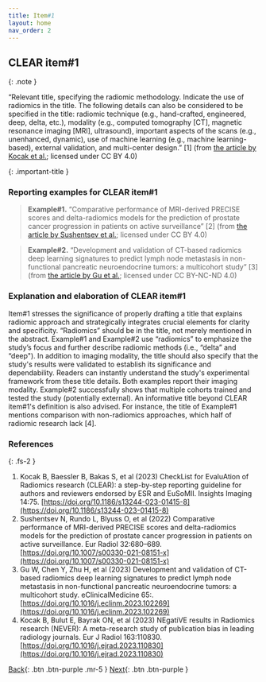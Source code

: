 ```yaml
---
title: Item#1
layout: home
nav_order: 2
---
```


## CLEAR item#1

{: .note }

“Relevant title, specifying the radiomic methodology. Indicate the use of radiomics in the title. The following details can also be considered to be specified in the title: radiomic technique (e.g., hand-crafted, engineered, deep, delta, etc.), modality (e.g., computed tomography [CT], magnetic resonance imaging [MRI], ultrasound), important aspects of the scans (e.g., unenhanced, dynamic), use of machine learning (e.g., machine learning-based), external validation, and multi-center design.” [1] (from [the article by Kocak et al.](https://insightsimaging.springeropen.com/articles/10.1186/s13244-023-01415-8); licensed under CC BY 4.0)

{: .important-title }

### Reporting examples for CLEAR item#1

> **Example#1.** “Comparative performance of MRI-derived PRECISE scores and delta-radiomics models for the prediction of prostate cancer progression in patients on active surveillance” [2] (from [the article by Sushentsev et al.](https://doi.org/10.1007/s00330-021-08151-x); licensed under CC BY 4.0)

> **Example#2.** “Development and validation of CT-based radiomics deep learning signatures to predict lymph node metastasis in non-functional pancreatic neuroendocrine tumors: a multicohort study” [3] (from [the article by Gu et al.](https://doi.org/10.1016/j.eclinm.2023.102269); licensed under CC BY-NC-ND 4.0)

### Explanation and elaboration of CLEAR item#1

Item#1 stresses the significance of properly drafting a title that explains radiomic approach and strategically integrates crucial elements for clarity and specificity. “Radiomics” should be in the title, not merely mentioned in the abstract. Example#1 and Example#2 use “radiomics” to emphasize the study’s focus and further describe radiomic methods (i.e., “delta” and “deep"). In addition to imaging modality, the title should also specify that the study's results were validated to establish its significance and dependability. Readers can instantly understand the study's experimental framework from these title details. Both examples report their imaging modality. Example#2 successfully shows that multiple cohorts trained and tested the study (potentially external). An informative title beyond CLEAR item#1's definition is also advised. For instance, the title of Example#1 mentions comparison with non-radiomics approaches, which half of radiomic research lack [4].

### References

{: .fs-2 }

1. 	Kocak B, Baessler B, Bakas S, et al (2023) CheckList for EvaluAtion of Radiomics research (CLEAR): a step-by-step reporting guideline for authors and reviewers endorsed by ESR and EuSoMII. Insights Imaging 14:75. [https://doi.org/10.1186/s13244-023-01415-8](https://doi.org/10.1186/s13244-023-01415-8)
2. 	Sushentsev N, Rundo L, Blyuss O, et al (2022) Comparative performance of MRI-derived PRECISE scores and delta-radiomics models for the prediction of prostate cancer progression in patients on active surveillance. Eur Radiol 32:680–689. [https://doi.org/10.1007/s00330-021-08151-x](https://doi.org/10.1007/s00330-021-08151-x)
3. 	Gu W, Chen Y, Zhu H, et al (2023) Development and validation of CT-based radiomics deep learning signatures to predict lymph node metastasis in non-functional pancreatic neuroendocrine tumors: a multicohort study. eClinicalMedicine 65:. [https://doi.org/10.1016/j.eclinm.2023.102269](https://doi.org/10.1016/j.eclinm.2023.102269)
4. 	Kocak B, Bulut E, Bayrak ON, et al (2023) NEgatiVE results in Radiomics research (NEVER): A meta-research study of publication bias in leading radiology journals. Eur J Radiol 163:110830. [https://doi.org/10.1016/j.ejrad.2023.110830](https://doi.org/10.1016/j.ejrad.2023.110830)

[Back](https://radiomic.github.io/CLEAR-E3/){: .btn .btn-purple  .mr-5  }
[Next](https://radiomic.github.io/CLEAR-E3/docs/Item12.html){: .btn .btn-purple   }
